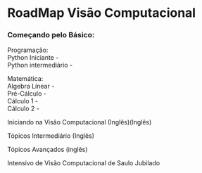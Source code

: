 # RoadMap Visão Computacional



<h3>Começando pelo Básico:</h3>

<p>Programação:<br>
Python Iniciante - <br>
Python intermediário - <br></p>


<p>Matemática:<br>
Algebra Línear - <br>
Pré-Cálculo - <br>
Cálculo 1 - <br>
Cálculo 2 -<br><p/>


Iniciando na Visão Computacional (Inglês)(Inglês)


Tópicos Intermediário (Inglês)

Tópicos Avançados (inglês)

Intensivo de Visão Computacional de Saulo Jubilado

